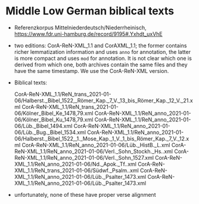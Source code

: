 # Middle Low German biblical texts

- Referenzkorpus Mittelniederdeutsch/Niederrheinisch, https://www.fdr.uni-hamburg.de/record/9195#.Yxhdt_uxVhE
- two editions: CorA-ReN-XML_1.1 and CorAXML_1.1; the former contains richer lemmatization information and uses `anno` for annotation, the latter is more compact and uses `mod` for annotation. It is not clear which one is derived from which one, both archives contain the same files and they have the same timestamp. We use the CorA-ReN-XML version.
- Biblical texts:

	CorA-ReN-XML_1.1/ReN_trans_2021-01-06/Halberst._Bibel_1522,_Römer_Kap._7_V._13_bis_Römer_Kap._12_V._21.xml
	CorA-ReN-XML_1.1/ReN_trans_2021-01-06/Kölner_Bibel_Ke_1478,79.xml
	CorA-ReN-XML_1.1/ReN_anno_2021-01-06/Kölner_Bibel_Ku_1478,79.xml
	CorA-ReN-XML_1.1/ReN_anno_2021-01-06/Lüb._Bibel_1494.xml
	CorA-ReN-XML_1.1/ReN_anno_2021-01-06/Lüb._Bug._Bibel_1534.xml
	CorA-ReN-XML_1.1/ReN_anno_2021-01-06/Halberst._Bibel_1522,_1._Mose_Kap._1_V._1_bis_Römer_Kap._7_V._12.xml
	CorA-ReN-XML_1.1/ReN_anno_2021-01-06/Lüb._HistB._L.xml
	CorA-ReN-XML_1.1/ReN_anno_2021-01-06/Verl._Sohn_Stockh._Hs..xml
	CorA-ReN-XML_1.1/ReN_anno_2021-01-06/Verl._Sohn_1527.xml
	CorA-ReN-XML_1.1/ReN_anno_2021-01-06/Nd._Apok._Tf..xml
	CorA-ReN-XML_1.1/ReN_trans_2021-01-06/Südwf._Psalm..xml
	CorA-ReN-XML_1.1/ReN_anno_2021-01-06/Lüb._Psalter_1473.xml
	CorA-ReN-XML_1.1/ReN_anno_2021-01-06/Lüb._Psalter_1473.xml

- unfortunately, none of these have proper verse alignment